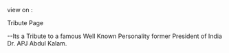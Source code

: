 view on :

Tribute Page

--Its a Tribute to a famous Well Known Personality former President of India Dr.
APJ Abdul Kalam.
